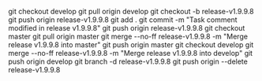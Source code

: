 git checkout develop
git pull origin develop
git checkout -b release-v1.9.9.8
git push origin release-v1.9.9.8
git add .
git commit -m "Task comment modified in release v1.9.9.8"
git push origin release-v1.9.9.8
git checkout master
git pull origin master
git merge --no-ff release-v1.9.9.8 -m "Merge release v1.9.9.8 into master"
git push origin master
git checkout develop
git merge --no-ff release-v1.9.9.8 -m "Merge release v1.9.9.8 into develop"
git push origin develop
git branch -d release-v1.9.9.8
git push origin --delete release-v1.9.9.8
